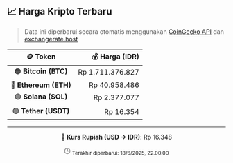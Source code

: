 

<!-- HARGA_KRIPTO -->
## 📈 Harga Kripto Terbaru

> Data ini diperbarui secara otomatis menggunakan [CoinGecko API](https://www.coingecko.com/) dan [exchangerate.host](https://exchangerate.host/)

<div align="center">

| 🪙 Token | 💰 Harga (IDR) |
|:------:|---------------:|
| 🟠 **Bitcoin (BTC)**   | Rp 1.711.376.827 |
| 🔵 **Ethereum (ETH)**  | Rp 40.958.486 |
| 🟣 **Solana (SOL)**    | Rp 2.377.077 |
| 🟢 **Tether (USDT)**   | Rp 16.354 |

---

💱 **Kurs Rupiah (USD → IDR)**: Rp 16.348

🕒 <sub>Terakhir diperbarui: 18/6/2025, 22.00.00</sub>

</div>
<!-- /HARGA_KRIPTO -->